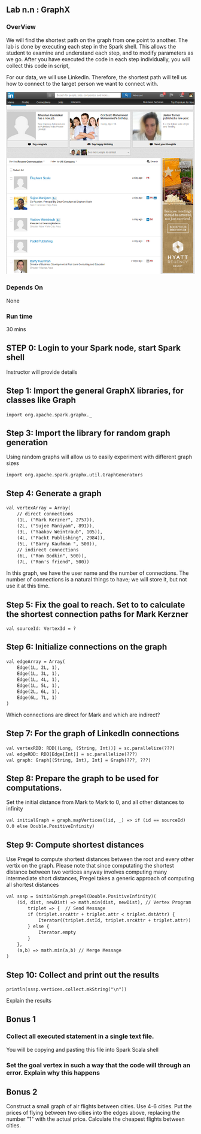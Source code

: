 ## Lab n.n : GraphX

### OverView
We will find the shortest path on the graph from one point to another. The lab is done by executing each step
in the Spark shell. This allows the student to examine and understand each step, and to modify parameters as we go.
After you have executed the code in each step individually, you will collect this code in script, 

For our data, we will use LinkedIn. Therefore, the shortest path will tell us how to connect to the target person
we want to connect with.

![Mark's LinkedIn account](../../images/linkedin.png)

### Depends On 
None

### Run time
30 mins


## STEP 0: Login to your Spark node, start Spark shell
Instructor will provide details

## Step 1: Import the general GraphX libraries, for classes like Graph
 
    import org.apache.spark.graphx._
    
## Step 3: Import the library for random graph generation

Using random graphs will allow us to easily experiment with different graph sizes
    
    import org.apache.spark.graphx.util.GraphGenerators
    
## Step 4: Generate a graph

    val vertexArray = Array(
        // direct connections
        (1L, ("Mark Kerzner", 2757)),
        (2L, ("Sujee Maniyam", 891)),
        (3L, ("Yaakov Weintraub", 105)),
        (4L, ("Packt Publishing", 2984)),
        (5L, ("Barry Kaufman ", 500)),
        // indirect connections
        (6L, ("Ron Bodkin", 500)),
        (7L, ("Ron's friend", 500))
        
In this graph, we have the user name and the number of connections. The number of connections is a natural things to have; 
we will store it, but not use it at this time.
        
## Step 5: Fix the goal to reach. Set to to calculate the shortest connection paths for Mark Kerzner

    val sourceId: VertexId = ?
    
## Step 6: Initialize connections on the graph

    val edgeArray = Array(
        Edge(1L, 2L, 1),
        Edge(1L, 3L, 1),
        Edge(1L, 4L, 1),
        Edge(1L, 5L, 1),
        Edge(2L, 6L, 1),
        Edge(6L, 7L, 1)
    )

Which connections are direct for Mark and which are indirect?

## Step 7: For the graph of LinkedIn connections

    val vertexRDD: RDD[(Long, (String, Int))] = sc.parallelize(???)
    val edgeRDD: RDD[Edge[Int]] = sc.parallelize(???)
    val graph: Graph[(String, Int), Int] = Graph(???, ???)
    
## Step 8: Prepare the graph to be used for computations.

Set the initial distance from Mark to Mark to 0, and all other distances to infinity

    val initialGraph = graph.mapVertices((id, _) => if (id == sourceId) 0.0 else Double.PositiveInfinity)

## Step 9: Compute shortest distances

Use Pregel to compute shortest distances between the root and every other vertix on the graph. 
Please note that since computating the shortest distance between two vertices anyway involves computing many intermediate short distances,
Pregel takes a generic approach of computing all shortest distances

    val sssp = initialGraph.pregel(Double.PositiveInfinity)(
        (id, dist, newDist) => math.min(dist, newDist), // Vertex Program
            triplet => {  // Send Message
            if (triplet.srcAttr + triplet.attr < triplet.dstAttr) {
                Iterator((triplet.dstId, triplet.srcAttr + triplet.attr))
            } else {
                Iterator.empty
            }
        },
        (a,b) => math.min(a,b) // Merge Message
    )
    
## Step 10: Collect and print out the results
 
    println(sssp.vertices.collect.mkString("\n"))
    
Explain the results
    
## Bonus 1
 
### Collect all executed statement in a single text file.

You will be copying and pasting this file into Spark Scala shell

### Set the goal vertex in such a way that the code will through  an error. Explain why this happens

## Bonus 2
 
Construct a small graph of air flights between cities. Use 4-6 cities. Put the prices of flying
between two cities into the edges above, replacing the number "1" with the actual price.
Calculate the cheapest flights between cities.